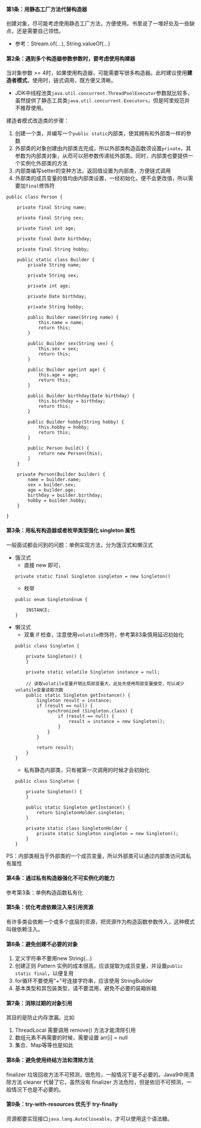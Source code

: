 #### 第1条：用静态工厂方法代替构造器
创建对象，尽可能考虑使用静态工厂方法，方便使用。书里说了一堆好处及一些缺点，还是需要自己领悟。
 - 参考：Stream.of(...), String.valueOf(...)

#### 第2条：遇到多个构造器参数参数时，要考虑使用构建器
当对象参数 >= 4时，如果使用构造器，可能需要写很多构造器。此时建议使用**建造者模式**，使用时，链式调用，既方便又清晰。
- JDK中线程池类`java.util.concurrent.ThreadPoolExecutor`参数就比较多，虽然提供了静态工具类`java.util.concurrent.Executors`，但是阿里规范并不推荐使用。

建造者模式改造类的步骤：
1. 创建一个类，并编写一个`public static`内部类，使其拥有和外部类一样的参数
2. 外部类的对象创建由内部类去完成，所以外部类构造函数须设置`private`，其参数为内部类对象，从而可以把参数传递给外部类。同时，内部类也要提供一个实例化外部类的方法
3. 内部类编写setter的变种方法，返回值设置为内部类，方便链式调用
4. 外部类的成员变量的值均由内部类设置，一经初始化，便不会更改值，所以需要加`final`修饰符

```
public class Person {

    private final String name;

    private final String sex;

    private final int age;

    private final Date birthday;

    private final String hobby;

    public static class Builder {
        private String name;

        private String sex;

        private int age;

        private Date birthday;

        private String hobby;

        public Builder name(String name) {
            this.name = name;
            return this;
        }

        public Builder sex(String sex) {
            this.sex = sex;
            return this;
        }

        public Builder age(int age) {
            this.age = age;
            return this;
        }

        public Builder birthday(Date birthday) {
            this.birthday = birthday;
            return this;
        }

        public Builder hobby(String hobby) {
            this.hobby = hobby;
            return this;
        }

        public Person build() {
            return new Person(this);
        }
    }

    private Person(Builder builder) {
        name = builder.name;
        sex = builder.sex;
        age = builder.age;
        birthday = builder.birthday;
        hobby = builder.hobby;
    }
    
}
```

#### 第3条：用私有构造器或者枚举类型强化 singleton 属性
一般面试都会问到的问题：单例实现方法，分为饿汉式和懒汉式
- 饿汉式
  - 直接 new 即可，
  ```
  private static final Singleton singleton = new Singleton()
  ```
  - 枚举
  ```
  public enum SingletonEnum {
  
      INSTANCE;
  }
  ```
- 懒汉式
  - 双重 if 检查，注意使用`volatile`修饰符，参考第83条慎用延迟初始化
  ```
  public class Singleton {
  
      private Singleton() {
      }
  
      private static volatile Singleton instance = null;
  
      // 读取volatile变量开销比局部变量大，此处先使用局部变量接受，可以减少volatile变量读取次数
      public static Singleton getInstance() {
          Singleton result = instance;
          if (result == null) {
              synchronized (Singleton.class) {
                  if (result == null) {
                      result = instance = new Singleton();
                  }
              }
          }
  
          return result;
      }
  }
  ```
  - 私有静态内部类，只有被第一次调用的时候才会初始化
  ```
  public class Singleton {
  
      private Singleton() {
      }
  
      public static Singleton getInstance() {
          return SingletonHolder.singleton;
      }
  
      private static class SingletonHolder {
          private static Singleton singleton = new Singleton();
      }
  }
  ```

PS：内部类相当于外部类的一个成员变量，所以外部类可以通过内部类访问其私有属性

#### 第4条：通过私有构造器强化不可实例化的能力
参考第3条：单例构造函数私有化

#### 第5条：优化考虑依赖注入来引用资源
有许多类会依赖一个或多个底层的资源，把资源作为构造函数参数传入，这种模式叫做依赖注入。

#### 第6条：避免创建不必要的对象
1. 定义字符串不要用new String(...)
2. 创建正则 Pattern 实例的成本很高，应该提取为成员变量，并设置`public static final`，以便复用
3. for循环不要使用"+"号连接字符串，应该使用 StringBuilder
4. 基本类型和其包装类型，请不要混用，避免不必要的装箱拆箱

#### 第7条：消除过期的对象引用
其目的是防止内存泄漏。比如 
1. ThreadLocal 需要调用 remove() 方法才能清除引用
2. 数组元素不再需要的时候，需要设置 arr[i] = null
3. 集合、Map等等也是如此

#### 第8条：避免使用终结方法和清除方法
finalizer 垃圾回收方法不可预测，很危险，一般情况下是不必要的。Java9中用清除方法 cleaner 代替了它，虽然没有 finalizer 方法危险，但是依旧不可预测，一般情况下也是不必要的。

#### 第9条：try-with-resources 优先于 try-finally
资源都要实现接口`java.lang.AutoCloseable`，才可以使用这个语法糖。